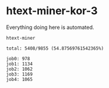 # htext-miner-kor-3

Everything doing here is automated.

```
htext-miner

total: 5408/9855 (54.87569761542365%)

job0: 978
job1: 1134
job2: 1062
job3: 1169
job4: 1065
```